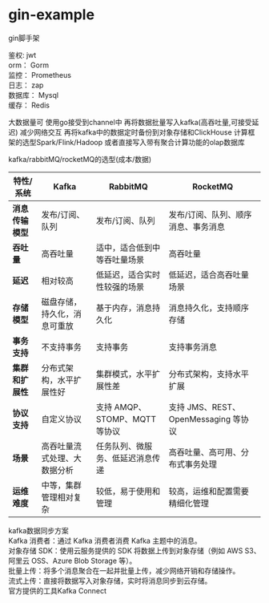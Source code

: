 # gin-example
gin脚手架

鉴权: jwt  
orm： Gorm  
监控： Prometheus  
日志： zap  
数据库： Mysql  
缓存： Redis  

大数据量可 使用go接受到channel中 再将数据批量写入kafka(高吞吐量,可接受延迟) 减少网络交互 再将kafka中的数据定时备份到对象存储和ClickHouse
计算框架的选型Spark/Flink/Hadoop 或者直接写入带有聚合计算功能的olap数据库

kafka/rabbitMQ/rocketMQ的选型(成本/数据)

| 特性/系统         | Kafka                              | RabbitMQ                           | RocketMQ                           |
|------------------|------------------------------------|------------------------------------|------------------------------------|
| **消息传输模型**   | 发布/订阅、队列                    | 发布/订阅、队列                    | 发布/订阅、队列、顺序消息、事务消息 |
| **吞吐量**         | 高吞吐量                            | 适中，适合低到中等吞吐量场景        | 高吞吐量                            |
| **延迟**           | 相对较高                            | 低延迟，适合实时性较强的场景        | 低延迟，适合高吞吐量场景           |
| **存储模型**       | 磁盘存储，持久化，消息可重放         | 基于内存，消息持久化               | 消息持久化，支持顺序存储             |
| **事务支持**       | 不支持事务                          | 支持事务                            | 支持事务消息                        |
| **集群和扩展性**   | 分布式架构，水平扩展性好              | 集群模式，水平扩展性差              | 分布式架构，支持水平扩展             |
| **协议支持**       | 自定义协议                          | 支持 AMQP、STOMP、MQTT 等协议      | 支持 JMS、REST、OpenMessaging 等协议 |
| **场景**           | 高吞吐量流式处理、大数据分析         | 任务队列、微服务、低延迟消息传递     | 高吞吐量、高可用、分布式事务处理    |
| **运维难度**       | 中等，集群管理相对复杂                | 较低，易于使用和管理                | 较高，运维和配置需要精细化管理       |


kafka数据同步方案  
Kafka 消费者：通过 Kafka 消费者消费 Kafka 主题中的消息。  
对象存储 SDK：使用云服务提供的 SDK 将数据上传到对象存储（例如 AWS S3、阿里云 OSS、Azure Blob Storage 等）。  
批量上传：将多个消息聚合在一起并批量上传，减少网络开销和存储操作。  
流式上传：直接将数据写入对象存储，实时将消息同步到云存储。  
官方提供的工具Kafka Connect  